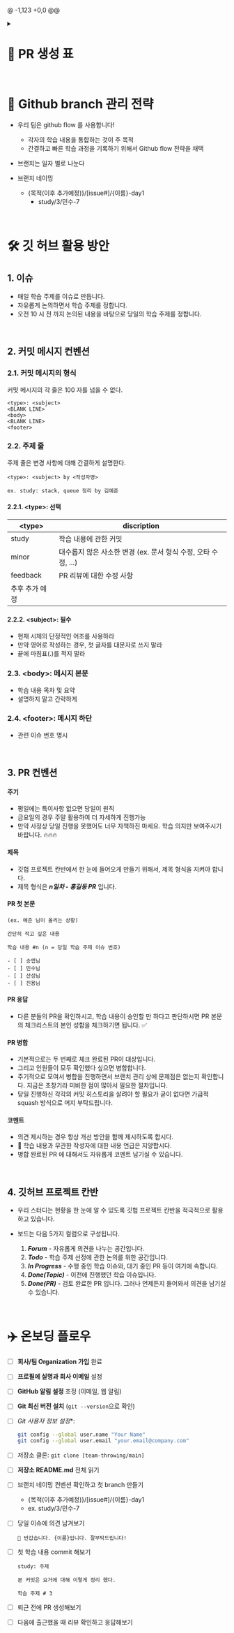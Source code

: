 @ -1,123 +0,0 @@

<details>
    <summary><h1>🌱 PR 생성 표</h1></summary>

<table>
<tr>
    <th scope="col">#</td>
    <th scope="col">일자</td>
    <th scope="col">🤵 지민수 PR</td>
    <th scope="col">👷 한승엽 PR</td>
    <th scope="col">🧙‍♂️ 정진용 PR</td>
    <th scope="col">🕵️‍♂️ 고산성 PR</td>
    <th scope="col">👨‍🔬 김예준 PR</td>
</tr>
<tr>
    <td>1</td>
    <td>25.09.17</td>
    <td>✔️</td>
    <td>✔️</td>
    <td>✔️</td>
    <td>✔️</td>
    <td>✔️</td>
</tr>
<tr>
    <td>2</td>
    <td>25.09.18</td>
    <td>✔️</td>
    <td>✔️</td>
    <td>✔️</td>
    <td></td>
    <td>✔️</td>
</tr>
<tr>
    <td>3</td>
    <td>25.09.19</td>
    <td>✔️</td>
    <td>✔️</td>
    <td>✔️</td>
    <td>✔️</td>
    <td>✔️</td>
</tr>
<tr>
    <td>4</td>
    <td>25.09.22</td>
    <td></td>
    <td>✔️</td>
    <td></td>
    <td>✔️</td>
    <td></td>
</tr>
<tr>
    <td>5</td>
    <td>25.09.23</td>
    <td></td>
    <td></td>
    <td></td>
    <td>✔️</td>
    <td></td>
</tr>
</table>
</details>

<br>

# 🎯 Github branch 관리 전략

- 우리 팀은 github flow 를 사용합니다!
    - 각자의 학습 내용을 통합하는 것이 주 목적
    - 간결하고 빠른 학습 과정을 기록하기 위해서 Github flow 전략을 채택

- 브랜치는 일자 별로 나눈다

- 브랜치 네이밍
    - {목적(이후 추가예정)}/[issue#]/{이름}-day1
        - study/3/민수-7

<br>

# 🛠️ 깃 허브 활용 방안

## 1. 이슈 

- 매일 학습 주제를 이슈로 만듭니다.
- 자유롭게 논의하면서 학습 주제를 정합니다.
- 오전 10 시 전 까지 논의된 내용을 바탕으로 당일의 학습 주제를 정합니다.

<br>

## 2. 커밋 메시지 컨벤션

### 2.1. 커밋 메시지의 형식

커밋 메시지의 각 줄은 100 자를 넘을 수 없다.

```
<type>: <subject>
<BLANK LINE>
<body>
<BLANK LINE>
<footer>
```

### 2.2. 주제 줄

주제 줄은 변경 사항에 대해 간결하게 설명한다.

```
<type>: <subject> by <작성자명>

ex. study: stack, queue 정리 by 김예준
```

#### 2.2.1. \<type>: 선택

| \<type> | discription |
| --- | --- |
| study | 학습 내용에 관한 커밋 |
| minor | 대수롭지 않은 사소한 변경 (ex. 문서 형식 수정, 오타 수정, ...) |
| feedback | PR 리뷰에 대한 수정 사항 |
| 추후 추가 예정 |  |

#### 2.2.2. \<subject>: 필수

- 현재 시제의 단정적인 어조를 사용하라
- 만약 영어로 작성하는 경우, 첫 글자를 대문자로 쓰지 말라
- 끝에 마침표(.)를 적지 말라

### 2.3. \<body>: 메시지 본문

- 학습 내용 목차 및 요약
- 설명하지 말고 간략하게

### 2.4. \<footer>: 메시지 하단

- 관련 이슈 번호 명시

<br>

## 3. PR 컨벤션

#### 주기

- 평일에는 특이사항 없으면 당일이 원칙
- 금요일의 경우 주말 활용하여 더 자세하게 진행가능
- 만약 사정상 당일 진행을 못했어도 너무 자책하진 마세요. 학습 의지만 보여주시기 바랍니다. 🔥🔥🔥

#### 제목

- 깃헙 프로젝트 칸반에서 한 눈에 들어오게 만들기 위해서, 제목 형식을 지켜야 합니다.
- 제목 형식은 ***n일차 - 홍길동 PR*** 입니다.

#### PR 첫 본문

  ```
  (ex. 예준 님이 올리는 상황)

  간단히 적고 싶은 내용

  학습 내용 #n (n = 당일 학습 주제 이슈 번호)

  - [ ] 승엽님
  - [ ] 민수님
  - [ ] 산성님
  - [ ] 진용님
  ```

#### PR 응답

- 다른 분들의 PR을 확인하시고, 학습 내용이 승인할 만 하다고 판단하시면 PR 본문의 체크리스트의 본인 성함을 체크하기면 됩니다. ✅ 

#### PR 병합

- 기본적으로는 두 번째로 체크 완료된 PR이 대상입니다.
- 그리고 인원들이 모두 확인했다 싶으면 병합합니다.
- 주기적으로 모여서 병합을 진행하면서 브랜치 관리 상에 문제점은 없는지 확인합니다. 지금은 초창기라 미비한 점이 많아서 필요한 절차입니다.
- 당일 진행하신 각각의 커밋 히스토리을 살려야 할 필요가 굳이 없다면  가급적 squash 방식으로 머지 부탁드립니다.

#### 코멘트

- 의견 제시하는 경우 항상 개선 방안을 함께 제시하도록 합시다.
- 🚫 학습 내용과 무관한 작성자에 대한 내용 언급은 지양합시다.
- 병합 완료된 PR 에 대해서도 자유롭게 코멘트 남기실 수 있습니다.

<br>

## 4. 깃허브 프로젝트 칸반

- 우리 스터디는 현황을 한 눈에 알 수 있도록 깃헙 프로젝트 칸반을 적극적으로 활용하고 있습니다.
- 보드는 다음 5가지 컬럼으로 구성됩니다.
  
  1. ***Forum*** - 자유롭게 의견을 나누는 공간입니다.
  2. ***Todo*** - 학습 주제 선정에 관한 논의를 위한 공간입니다.
  3. ***In Progress*** - 수행 중인 학습 이슈와, 대기 중인 PR 등이 여기에 속합니다.
  4. ***Done(Topic)*** - 이전에 진행했던 학습 이슈입니다.
  5. ***Done(PR)*** - 검토 완료한 PR 입니다. 그러나 언제든지 들어와서 의견을 남기실 수 있습니다.

<br>

# ✈️ 온보딩 플로우

- [ ]  **회사/팀 Organization 가입** 완료
- [ ]  **프로필에 실명과 회사 이메일** 설정
- [ ]  **GitHub 알림 설정** 조정 (이메일, 웹 알림)
- [ ]  **Git 최신 버전 설치** (`git --version`으로 확인)
- [ ]  *Git 사용자 정보 설정**:
    
    ```bash
    git config --global user.name "Your Name"
    git config --global user.email "your.email@company.com"
    ```
    
- [ ]  저장소 클론: `git clone [team-throwing/main]`
- [ ]  **저장소 README.md** 전체 읽기
- [ ]  브랜치 네이밍 컨벤션 확인하고 첫 branch 만들기
    - {목적(이후 추가예정)}/[issue#]/{이름}-day1
    - ex. study/3/민수-7
- [ ]  당일 이슈에 의견 남겨보기
    
    ```
    👋 반갑습니다. {이름}입니다. 잘부탁드립니다!
    ```
    
- [ ]  첫 학습 내용 commit 해보기
    
    ```
    study: 주제
    
    본 커밋은 요거에 대해 이렇게 정리 했다.
    
    학습 주제 # 3
    ```
    
- [ ]  퇴근 전에 PR 생성해보기
- [ ]  다음에 출근했을 때 리뷰 확인하고 응답해보기

